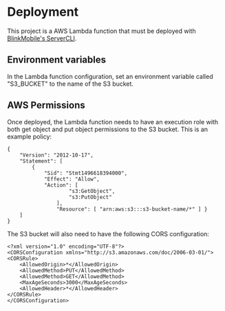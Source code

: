 # Deployment
This project is a AWS Lambda function that must be deployed with [BlinkMobile's ServerCLI](https://github.com/blinkmobile/server-cli).

## Environment variables
In the Lambda function configuration, set an environment variable called "S3_BUCKET" to the name of the S3 bucket.

## AWS Permissions
Once deployed, the Lambda function needs to have an execution role with both get object and put object permissions to the S3 bucket. This is an example policy:

```
{
    "Version": "2012-10-17",
    "Statement": [
        {
            "Sid": "Stmt1496618394000",
            "Effect": "Allow",
            "Action": [
                    "s3:GetObject",
                    "s3:PutObject"
                ],
                "Resource": [ "arn:aws:s3:::s3-bucket-name/*" ] }
    ]
}
```

The S3 bucket will also need to have the following CORS configuration:
```
<?xml version="1.0" encoding="UTF-8"?>
<CORSConfiguration xmlns="http://s3.amazonaws.com/doc/2006-03-01/">
<CORSRule>
    <AllowedOrigin>*</AllowedOrigin>
    <AllowedMethod>PUT</AllowedMethod>
    <AllowedMethod>GET</AllowedMethod>
    <MaxAgeSeconds>3000</MaxAgeSeconds>
    <AllowedHeader>*</AllowedHeader>
</CORSRule>
</CORSConfiguration>
```
